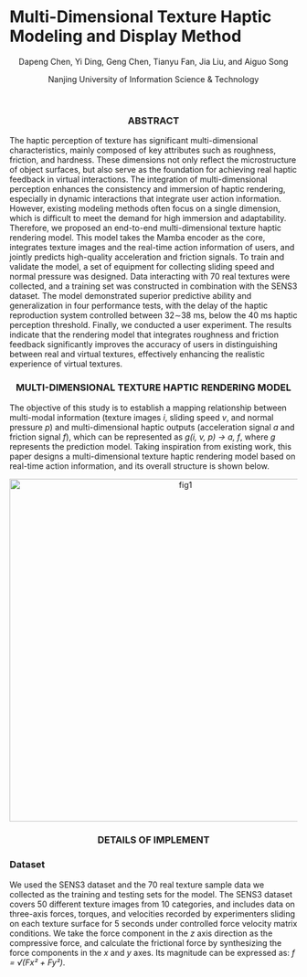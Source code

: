 # Multi-Dimensional Texture Haptic Modeling and Display Method

<p align="center">
Dapeng Chen, Yi Ding, Geng Chen, Tianyu Fan, Jia Liu, and Aiguo Song  
</p>

<p align="center">
Nanjing University of Information Science & Technology  
</p>

<br/>

<h3 align="center">ABSTRACT</h3>

The haptic perception of texture has significant multi-dimensional characteristics, mainly composed of key attributes such as roughness, friction, and hardness. These dimensions not only reflect the microstructure of object surfaces, but also serve as the foundation for achieving real haptic feedback in virtual interactions. The integration of multi-dimensional perception enhances the consistency and immersion of haptic rendering, especially in dynamic interactions that integrate user action information. However, existing modeling methods often focus on a single dimension, which is difficult to meet the demand for high immersion and adaptability. Therefore, we proposed an end-to-end multi-dimensional texture haptic rendering model. This model takes the Mamba encoder as the core, integrates texture images and the real-time action information of users, and jointly predicts high-quality acceleration and friction signals. To train and validate the model, a set of equipment for collecting sliding speed and normal pressure was designed. Data interacting with 70 real textures were collected, and a training set was constructed in combination with the SENS3 dataset. The model demonstrated superior predictive ability and generalization in four performance tests, with the delay of the haptic reproduction system controlled between 32$\sim$38 ms, below the 40 ms haptic perception threshold. Finally, we conducted a user experiment. The results indicate that the rendering model that integrates roughness and friction feedback significantly improves the accuracy of users in distinguishing between real and virtual textures, effectively enhancing the realistic experience of virtual textures.

<h3 align="center">MULTI-DIMENSIONAL TEXTURE HAPTIC RENDERING MODEL</h3>

The objective of this study is to establish a mapping relationship between multi-modal information (texture images *i*, sliding speed *v*, and normal pressure *p*) and multi-dimensional haptic outputs (acceleration signal *a* and friction signal *f*), which can be represented as *g(i, v, p) → a, f*, where *g* represents the prediction model. Taking inspiration from existing work, this paper designs a multi-dimensional texture haptic rendering model based on real-time action information, and its overall structure is shown below.

<p align="center">
  <img src="https://github.com/user-attachments/assets/a59cd66e-ffbf-4de1-a834-ec9a20d8853f" alt="fig1" width="600"/>
</p>

<h3 align="center">DETAILS OF IMPLEMENT</h3>

### Dataset
We used the SENS3 dataset and the 70 real texture sample data we collected as the training and testing sets for the model. The SENS3 dataset covers 50 different texture images from 10 categories, and includes data on three-axis forces, torques, and velocities recorded by experimenters sliding on each texture surface for 5 seconds under controlled force velocity matrix conditions. We take the force component in the *z* axis direction as the compressive force, and calculate the frictional force by synthesizing the force components in the *x* and *y* axes. Its magnitude can be expressed as: *f = √(Fx² + Fy²)*.
